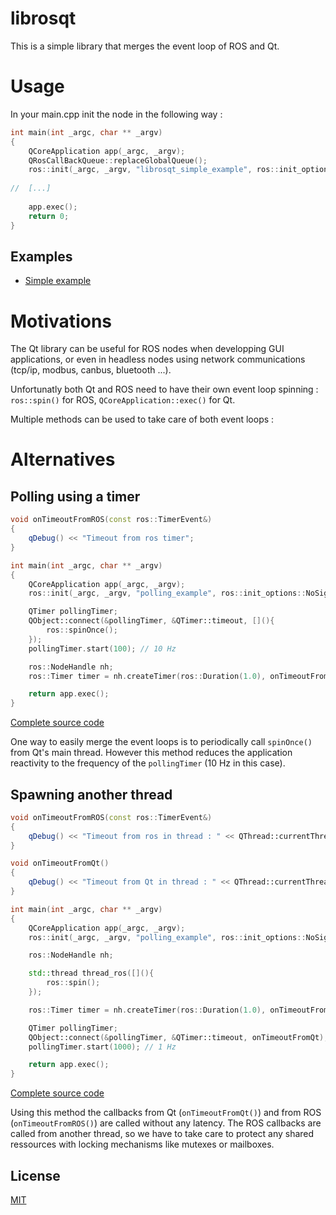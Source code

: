 # librosqt
This is a simple library that merges the event loop of ROS and Qt.

# Usage
In your main.cpp init the node in the following way :

```c++
int main(int _argc, char ** _argv)
{
    QCoreApplication app(_argc, _argv);
    QRosCallBackQueue::replaceGlobalQueue();
    ros::init(_argc, _argv, "librosqt_simple_example", ros::init_options::NoSigintHandler);
    
//  [...]
    
    app.exec();
    return 0;
}

```

## Examples
* [Simple example](examples/simple)


# Motivations
The Qt library can be useful for ROS nodes when developping GUI applications, or even in headless nodes using network communications (tcp/ip, modbus, canbus, bluetooth ...).

Unfortunatly both Qt and ROS need to have their own event loop spinning : `ros::spin()` for ROS, `QCoreApplication::exec()` for Qt.

Multiple methods can be used to take care of both event loops :

# Alternatives
## Polling using a timer

```c++
void onTimeoutFromROS(const ros::TimerEvent&)
{
    qDebug() << "Timeout from ros timer";
}

int main(int _argc, char ** _argv)
{
    QCoreApplication app(_argc, _argv);
    ros::init(_argc, _argv, "polling_example", ros::init_options::NoSigintHandler);

    QTimer pollingTimer;
    QObject::connect(&pollingTimer, &QTimer::timeout, [](){
        ros::spinOnce();
    });
    pollingTimer.start(100); // 10 Hz

    ros::NodeHandle nh;
    ros::Timer timer = nh.createTimer(ros::Duration(1.0), onTimeoutFromROS, false, true);

    return app.exec();
}
```
[Complete source code](examples/alternatives/polling_method)

One way to easily merge the event loops is to periodically call `spinOnce()` from Qt's main thread. However this method reduces the application reactivity to the frequency of the `pollingTimer` (10 Hz in this case).

## Spawning another thread
```c++
void onTimeoutFromROS(const ros::TimerEvent&)
{
    qDebug() << "Timeout from ros in thread : " << QThread::currentThreadId()";
}

void onTimeoutFromQt()
{
    qDebug() << "Timeout from Qt in thread : " << QThread::currentThreadId()";
}

int main(int _argc, char ** _argv)
{
    QCoreApplication app(_argc, _argv);
    ros::init(_argc, _argv, "polling_example", ros::init_options::NoSigintHandler);

    ros::NodeHandle nh;

    std::thread thread_ros([](){
        ros::spin();
    });

    ros::Timer timer = nh.createTimer(ros::Duration(1.0), onTimeoutFromROS, false, true);

    QTimer pollingTimer;
    QObject::connect(&pollingTimer, &QTimer::timeout, onTimeoutFromQt);
    pollingTimer.start(1000); // 1 Hz

    return app.exec();
}
```
[Complete source code](examples/alternatives/two_threads_method)

Using this method the callbacks from Qt (`onTimeoutFromQt()`) and from ROS (`onTimeoutFromROS()`) are called without any latency.
The ROS callbacks are called from another thread, so we have to take care to protect any shared ressources with locking mechanisms like mutexes or mailboxes.

## License
[MIT](https://opensource.org/licenses/MIT)
